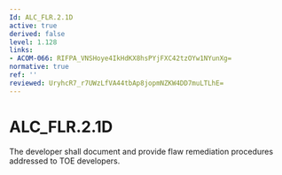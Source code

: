 ```yaml
---
Id: ALC_FLR.2.1D
active: true
derived: false
level: 1.128
links:
- ACOM-066: RIFPA_VNSHoye4IkHdKX8hsPYjFXC42tzOYw1NYunXg=
normative: true
ref: ''
reviewed: UryhcR7_r7UWzLfVA44tbAp8jopmNZKW4DD7muLTLhE=
---
```


# ALC_FLR.2.1D

The developer shall document and provide flaw remediation procedures addressed to TOE developers.